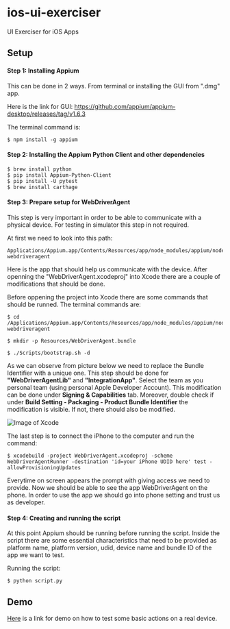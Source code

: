 # ios-ui-exerciser
UI Exerciser for iOS Apps

## Setup

#### Step 1: Installing Appium

This can be done in 2 ways. From terminal or installing the GUI from ".dmg" app.

Here is the link for GUI:
https://github.com/appium/appium-desktop/releases/tag/v1.6.3

The terminal command is:
```
$ npm install -g appium
```

#### Step 2: Installing the Appium Python Client and other dependencies
```
$ brew install python
$ pip install Appium-Python-Client
$ pip install -U pytest
$ brew install carthage
```

#### Step 3: Prepare setup for WebDriverAgent

This step is very important in order to be able to communicate with a physical device. For testing in simulator this step in not required.

At first we need to look into this path:
```
Applications/Appium.app/Contents/Resources/app/node_modules/appium/node_modules/appium-webdriveragent 
```

Here is the app that should help us communicate with the device. After openning the "WebDriverAgent.xcodeproj" into Xcode there are a couple of modifications that should be done.

Before oppening the project into Xcode there are some commands that should be runned. The terminal commands are:
```
$ cd /Applications/Appium.app/Contents/Resources/app/node_modules/appium/node_modules/appium-webdriveragent

$ mkdir -p Resources/WebDriverAgent.bundle 

$ ./Scripts/bootstrap.sh -d
```

As we can observe from picture below we need to replace the Bundle Identifier with a unique one. This step should be done for **"WebDriverAgentLib"** and **"IntegrationApp"**. Select the team as you personal team (using personal Apple Developer Account). This modification can be done under **Signing & Capabilities** tab. Moreover, double check if under **Build Setting - Packaging - Product Bundle Identifier** the modification is visible. If not, there should also be modified.

![Image of Xcode](https://github.com/malus-security/ios-ui-exerciser/blob/master/webDriverAgent.png)

The last step is to connect the iPhone to the computer and run the command:
```
$ xcodebuild -project WebDriverAgent.xcodeproj -scheme WebDriverAgentRunner -destination 'id=your iPhone UDID here' test -allowProvisioningUpdates
```

Everytime on screen appears the prompt with giving access we need to provide. Now we should be able to see the app WebDriverAgent on the phone. In order to use the app we should go into phone setting and trust us as developer.

#### Step 4: Creating and running the script

At this point Appium should be running before running the script. Inside the script there are some essential characteristics that need to be provided as platform name, platform version, udid, device name and bundle ID of the app we want to test.

Running the script: 
```
$ python script.py
```


## Demo
[Here](https://drive.google.com/file/d/1dj5aM1v_g4M6NWlz2ZsaQmfoR-7GfgBB/view?usp=sharing) is a link for demo on how to test some basic actions on a real device.
